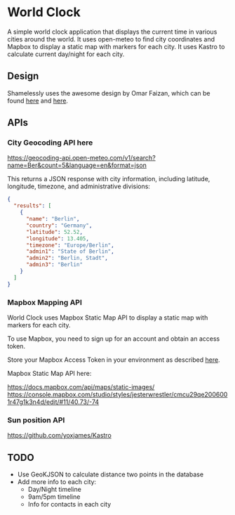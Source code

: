 # World Clock

A simple world clock application that displays the current time in various cities around the world.
It uses open-meteo to find city coordinates and Mapbox to display a static map with markers for each 
city. It uses Kastro to calculate current day/night for each city.

## Design

Shamelessly uses the awesome design by Omar Faizan, which can be found 
[here](https://www.behance.net/gallery/81438769/World-Clock-App) and
[here](https://dribbble.com/shots/6559878-World-Clock-App-Kit).

## APIs

### City Geocoding API here

https://geocoding-api.open-meteo.com/v1/search?name=Ber&count=5&language=en&format=json

This returns a JSON response with city information, including latitude, longitude, timezone,
and administrative divisions:

```json
{
  "results": [
    {
      "name": "Berlin",
      "country": "Germany",
      "latitude": 52.52,
      "longitude": 13.405,
      "timezone": "Europe/Berlin",
      "admin1": "State of Berlin",
      "admin2": "Berlin, Stadt",
      "admin3": "Berlin"
    }
  ]
}
```

### Mapbox Mapping API

World Clock uses Mapbox Static Map API to display a static map with markers for each city.

To use Mapbox, you need to sign up for an account and obtain an access token.

Store your Mapbox Access Token in your environment as described
[here](https://docs.mapbox.com/help/troubleshooting/private-access-token-android-and-ios/#non-git-option).

Mapbox Static Map API here:

https://docs.mapbox.com/api/maps/static-images/
https://console.mapbox.com/studio/styles/jesterwrestler/cmcu29qe2006001r47g1k3n4d/edit/#11/40.73/-74

### Sun position API

https://github.com/yoxjames/Kastro

## TODO

* Use GeoKJSON to calculate distance two points in the database
* Add more info to each city:
  * Day/Night timeline
  * 9am/5pm timeline
  * Info for contacts in each city